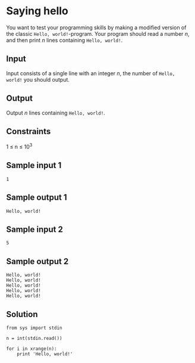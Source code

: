 # Saying hello
You want to test your programming skills by making a modified version of the classic `Hello, world!`-program. Your program should read a number _n_, and then print _n_ lines containing `Hello, world!`.

## Input
Input consists of a single line with an integer _n_, the number of `Hello, world!` you should output.

## Output
Output _n_ lines containing `Hello, world!`.

## Constraints
1 &le; n &le; 10<sup>3</sup>

## Sample input 1
```
1
```

## Sample output 1
```
Hello, world!
```

## Sample input 2
```
5
```

## Sample output 2
```
Hello, world!
Hello, world!
Hello, world!
Hello, world!
Hello, world!
```

## Solution
```
from sys import stdin

n = int(stdin.read())

for i in xrange(n):
    print 'Hello, world!'
```